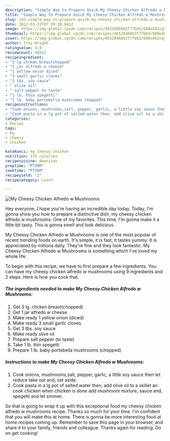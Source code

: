```yaml
---
description: "Simple Way to Prepare Quick My Cheesy Chicken Alfredo w Mushrooms"
title: "Simple Way to Prepare Quick My Cheesy Chicken Alfredo w Mushrooms"
slug: 243-simple-way-to-prepare-quick-my-cheesy-chicken-alfredo-w-mushrooms
date: 2022-03-22T07:59:20.041Z
image: https://img-global.cpcdn.com/recipes/d6528468b2f77bb5/680x482cq70/my-cheesy-chicken-alfredo-w-mushrooms-recipe-main-photo.jpg
thumbnail: https://img-global.cpcdn.com/recipes/d6528468b2f77bb5/680x482cq70/my-cheesy-chicken-alfredo-w-mushrooms-recipe-main-photo.jpg
cover: https://img-global.cpcdn.com/recipes/d6528468b2f77bb5/680x482cq70/my-cheesy-chicken-alfredo-w-mushrooms-recipe-main-photo.jpg
author: Troy Wright
ratingvalue: 4.8
reviewcount: 48552
recipeingredient:
- "3 lg chcken breastchopped"
- "1 jar alfredo w cheese"
- "1 yellow onion diced"
- "3 small garlic cloves"
- "3 tbs. soy sauce"
- " olive oil"
- " salt pepper to taste"
- "1 lb. thin spegetti"
- "1 lb. baby portebella mushrooms chopped"
recipeinstructions:
- "Cook onions, mushrooms,salt, pepper, garlic, a little soy sauce then let reduce take out and, set aside."
- "Cook pasta in a lg pot of salted water then, add olive oil to a skillet an cook chicken when chicken is done add mushroom mixture, sauce and, spegetti and let simmer."
categories:
- Recipe
tags:
- my
- cheesy
- chicken

katakunci: my cheesy chicken 
nutrition: 275 calories
recipecuisine: American
preptime: "PT30M"
cooktime: "PT36M"
recipeyield: "2"
recipecategory: Lunch

---
```



![My Cheesy Chicken Alfredo w Mushrooms](https://img-global.cpcdn.com/recipes/d6528468b2f77bb5/680x482cq70/my-cheesy-chicken-alfredo-w-mushrooms-recipe-main-photo.jpg)

Hey everyone, I hope you're having an incredible day today. Today, I'm gonna show you how to prepare a distinctive dish, my cheesy chicken alfredo w mushrooms. One of my favorites. This time, I'm gonna make it a little bit tasty. This is gonna smell and look delicious.

My Cheesy Chicken Alfredo w Mushrooms is one of the most popular of recent trending foods on earth. It's simple, it is fast, it tastes yummy. It is appreciated by millions daily. They're fine and they look fantastic. My Cheesy Chicken Alfredo w Mushrooms is something which I've loved my whole life.




To begin with this recipe, we have to first prepare a few ingredients. You can have my cheesy chicken alfredo w mushrooms using 9 ingredients and 2 steps. Here is how you cook that.

<!--inarticleads1-->

##### The ingredients needed to make My Cheesy Chicken Alfredo w Mushrooms:

1. Get 3 lg. chcken breast(chopped)
1. Get 1 jar alfredo w cheese
1. Make ready 1 yellow onion (diced)
1. Make ready 3 small garlic cloves
1. Get 3 tbs. soy sauce
1. Make ready  olive oil
1. Prepare  salt pepper (to taste)
1. Take 1 lb. thin spegetti
1. Prepare 1 lb. baby portebella mushrooms (chopped)




<!--inarticleads2-->

##### Instructions to make My Cheesy Chicken Alfredo w Mushrooms:

1. Cook onions, mushrooms,salt, pepper, garlic, a little soy sauce then let reduce take out and, set aside.
1. Cook pasta in a lg pot of salted water then, add olive oil to a skillet an cook chicken when chicken is done add mushroom mixture, sauce and, spegetti and let simmer.




So that is going to wrap it up with this exceptional food my cheesy chicken alfredo w mushrooms recipe. Thanks so much for your time. I'm confident that you will make this at home. There is gonna be more interesting food at home recipes coming up. Remember to save this page in your browser, and share it to your family, friends and colleague. Thanks again for reading. Go on get cooking!
